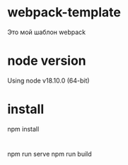 # webpack-template
Это мой шаблон webpack
# node version
Using node v18.10.0 (64-bit)
# install
npm install
#
npm run serve
npm run build
